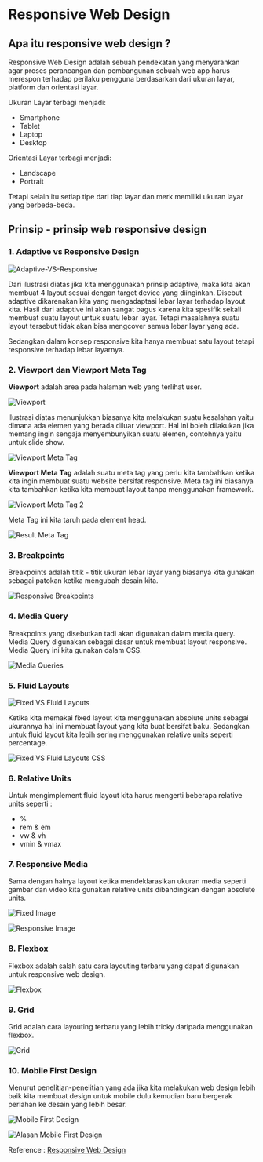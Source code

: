 # Responsive Web Design

## Apa itu responsive web design ?

Responsive Web Design adalah sebuah pendekatan yang menyarankan agar proses perancangan dan pembangunan sebuah web app harus merespon terhadap perilaku pengguna berdasarkan dari ukuran layar, platform dan orientasi layar.

Ukuran Layar terbagi menjadi:
* Smartphone
* Tablet
* Laptop
* Desktop

Orientasi Layar terbagi menjadi:
* Landscape
* Portrait

Tetapi selain itu setiap tipe dari tiap layar dan merk memiliki ukuran layar yang berbeda-beda.

## Prinsip - prinsip web responsive design

### 1. Adaptive vs Responsive Design

![Adaptive-VS-Responsive](images/responsive-web/adaptive-vs-responsive.png)

Dari ilustrasi diatas jika kita menggunakan prinsip adaptive, maka kita akan membuat 4 layout sesuai dengan target device yang diinginkan. Disebut adaptive dikarenakan kita yang mengadaptasi lebar layar terhadap layout kita. Hasil dari adaptive ini akan sangat bagus karena kita spesifik sekali membuat suatu layout untuk suatu lebar layar. Tetapi masalahnya suatu layout tersebut tidak akan bisa mengcover semua lebar layar yang ada.

Sedangkan dalam konsep responsive kita hanya membuat satu layout tetapi responsive terhadap lebar layarnya. 

### 2. Viewport dan Viewport Meta Tag

**Viewport** adalah area pada halaman web yang terlihat user.

![Viewport](images/responsive-web/viewport.png)

Ilustrasi diatas menunjukkan biasanya kita melakukan suatu kesalahan yaitu dimana ada elemen yang berada diluar viewport. Hal ini boleh dilakukan jika memang ingin sengaja menyembunyikan suatu elemen, contohnya yaitu untuk slide show.

![Viewport Meta Tag](images/responsive-web/viewport-meta-tag.png)

**Viewport Meta Tag** adalah suatu meta tag yang perlu kita tambahkan ketika kita ingin membuat suatu website bersifat responsive. Meta tag ini biasanya kita tambahkan ketika kita membuat layout tanpa menggunakan framework.

![Viewport Meta Tag 2](images/responsive-web/viewport-meta-tag-2.png)

Meta Tag ini kita taruh pada element head.

![Result Meta Tag](images/responsive-web/hasil-viewport-meta-tag.png)

### 3. Breakpoints

Breakpoints adalah titik - titik ukuran lebar layar yang biasanya kita gunakan sebagai patokan ketika mengubah desain kita.

![Responsive Breakpoints](images/responsive-web/responsive-break-points.png)

### 4. Media Query

Breakpoints yang disebutkan tadi akan digunakan dalam media query. Media Query digunakan sebagai dasar untuk membuat layout responsive. Media Query ini kita gunakan dalam CSS.

![Media Queries](images/responsive-web/media-queries.png)

### 5. Fluid Layouts

![Fixed VS Fluid Layouts](images/responsive-web/fixed-vs-fluid-layout.png)

Ketika kita memakai fixed layout kita menggunakan absolute units sebagai ukurannya hal ini membuat layout yang kita buat bersifat baku. Sedangkan untuk fluid layout kita lebih sering menggunakan relative units seperti percentage.

![Fixed VS Fluid Layouts CSS](images/responsive-web/fixed-vs-fluid-layout-css.png)

### 6. Relative Units

Untuk mengimplement fluid layout kita harus mengerti beberapa relative units seperti :
* %
* rem & em
* vw & vh
* vmin & vmax

### 7. Responsive Media

Sama dengan halnya layout ketika mendeklarasikan ukuran media seperti gambar dan video kita gunakan relative units dibandingkan dengan absolute units.

![Fixed Image](images/responsive-web/fixed-image.png)

![Responsive Image](images/responsive-web/responsive-image.png)

### 8. Flexbox

Flexbox adalah salah satu cara layouting terbaru yang dapat digunakan untuk responsive web design.

![Flexbox](images/responsive-web/flexbox.png)

### 9. Grid

Grid adalah cara layouting terbaru yang lebih tricky daripada menggunakan flexbox.

![Grid](images/responsive-web/grid.png)

### 10. Mobile First Design

Menurut penelitian-penelitian yang ada jika kita melakukan web design lebih baik kita membuat design untuk mobile dulu kemudian baru bergerak perlahan ke desain yang lebih besar.

![Mobile First Design](images/responsive-web/mobile-first-design.png)

![ Alasan Mobile First Design](images/responsive-web/alasan-mobile-first-design.png)


Reference : [Responsive Web Design](https://www.youtube.com/watch?v=jEGPKL7n4Uw)